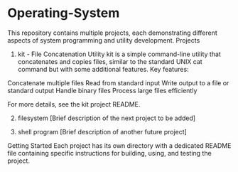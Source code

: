 # Operating-System

This repository contains multiple projects, each demonstrating different aspects of system programming and utility development.
Projects

1. kit - File Concatenation Utility
kit is a simple command-line utility that concatenates and copies files, similar to the standard UNIX cat command but with some additional features.
Key features:

Concatenate multiple files
Read from standard input
Write output to a file or standard output
Handle binary files
Process large files efficiently

For more details, see the kit project README.

2. filesystem
[Brief description of the next project to be added]

3. shell program
[Brief description of another future project]


Getting Started
Each project has its own directory with a dedicated README file containing specific instructions for building, using, and testing the project.